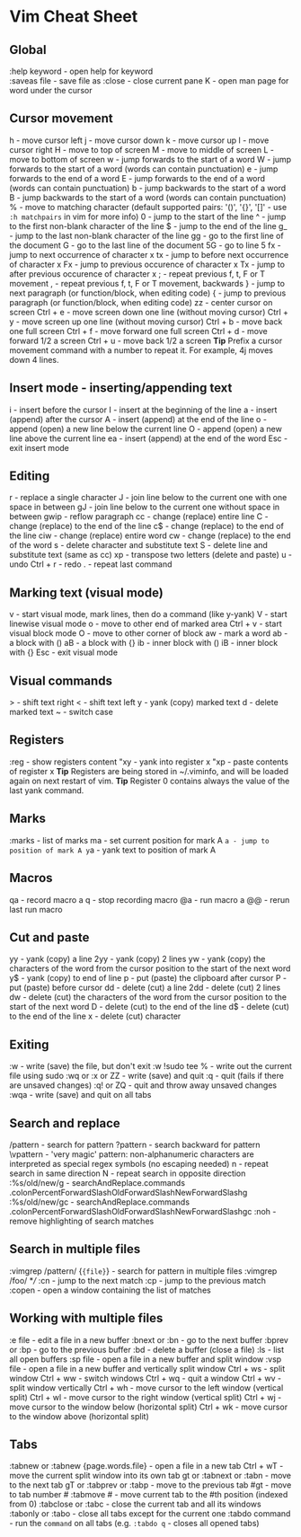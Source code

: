 # Vim Cheat Sheet
## Global
:help keyword - open help for keyword  
:saveas file - save file as
:close - close current pane
K - open man page for word under the cursor

## Cursor movement 
h - move cursor left
j - move cursor down
k - move cursor up
l - move cursor right
H - move to top of screen
M - move to middle of screen
L - move to bottom of screen
w - jump forwards to the start of a word
W - jump forwards to the start of a word (words can contain punctuation)
e - jump forwards to the end of a word
E - jump forwards to the end of a word (words can contain punctuation)
b - jump backwards to the start of a word
B - jump backwards to the start of a word (words can contain punctuation)
% - move to matching character (default supported pairs: '()', '{}', '[]' - use <code>:h matchpairs</code> in vim for more info)
0 - jump to the start of the line
^ - jump to the first non-blank character of the line
$ - jump to the end of the line
g_ - jump to the last non-blank character of the line
gg - go to the first line of the document
G - go to the last line of the document
5G - go to line 5
fx - jump to next occurrence of character x
tx - jump to before next occurrence of character x
Fx - jump to previous occurence of character x
Tx - jump to after previous occurence of character x
; - repeat previous f, t, F or T movement
, - repeat previous f, t, F or T movement, backwards
} - jump to next paragraph (or function/block, when editing code)
{ - jump to previous paragraph (or function/block, when editing code)
zz - center cursor on screen
Ctrl + e - move screen down one line (without moving cursor)
Ctrl + y - move screen up one line (without moving cursor)
Ctrl + b - move back one full screen
Ctrl + f - move forward one full screen
Ctrl + d - move forward 1/2 a screen
Ctrl + u - move back 1/2 a screen
**Tip**
Prefix a cursor movement command with a number to repeat it. For example, 4j moves down 4 lines.
  
## Insert mode - inserting/appending text
i - insert before the cursor
I - insert at the beginning of the line
a - insert (append) after the cursor
A - insert (append) at the end of the line
o - append (open) a new line below the current line
O - append (open) a new line above the current line
ea - insert (append) at the end of the word
Esc - exit insert mode

## Editing                 
r - replace a single character
J - join line below to the current one with one space in between
gJ - join line below to the current one without space in between
gwip - reflow paragraph
cc - change (replace) entire line
C - change (replace) to the end of the line
c$ - change (replace) to the end of the line
ciw - change (replace) entire word
cw - change (replace) to the end of the word
s - delete character and substitute text
S - delete line and substitute text (same as cc)
xp - transpose two letters (delete and paste)
u - undo
Ctrl + r - redo
. - repeat last command

## Marking text (visual mode)
v - start visual mode, mark lines, then do a command (like y-yank)
V - start linewise visual mode
o - move to other end of marked area
Ctrl + v - start visual block mode
O - move to other corner of block
aw - mark a word
ab - a block with ()
aB - a block with {}
ib - inner block with ()
iB - inner block with {}
Esc - exit visual mode

## Visual commands
&gt; - shift text right
&lt; - shift text left
y - yank (copy) marked text
d - delete marked text
~ - switch case

## Registers
:reg - show registers content
"xy - yank into register x
"xp - paste contents of register x
**Tip** Registers are being stored in ~/.viminfo, and will be loaded again on next restart of vim.
**Tip** Register 0 contains always the value of the last yank command.

## Marks
:marks - list of marks
ma - set current position for mark A
`a - jump to position of mark A
y`a - yank text to position of mark A

## Macros
qa - record macro a
q - stop recording macro
@a - run macro a
@@ - rerun last run macro

## Cut and paste
yy - yank (copy) a line
2yy - yank (copy) 2 lines
yw - yank (copy) the characters of the word from the cursor position to the start of the next word
y$ - yank (copy) to end of line
p - put (paste) the clipboard after cursor
P - put (paste) before cursor
dd - delete (cut) a line
2dd - delete (cut) 2 lines
dw - delete (cut) the characters of the word from the cursor position to the start of the next word
D - delete (cut) to the end of the line
d$ - delete (cut) to the end of the line
x - delete (cut) character

## Exiting
:w - write (save) the file, but don't exit
:w !sudo tee % - write out the current file using sudo
:wq or :x or ZZ - write (save) and quit
:q - quit (fails if there are unsaved changes)
:q! or ZQ - quit and throw away unsaved changes
:wqa - write (save) and quit on all tabs

## Search and replace
/pattern - search for pattern
?pattern - search backward for pattern
\vpattern - 'very magic' pattern: non-alphanumeric characters are interpreted as special regex symbols (no escaping needed)
n - repeat search in same direction
N - repeat search in opposite direction
:%s/old/new/g - searchAndReplace.commands .colonPercentForwardSlashOldForwardSlashNewForwardSlashg
:%s/old/new/gc - searchAndReplace.commands .colonPercentForwardSlashOldForwardSlashNewForwardSlashgc
:noh - remove highlighting of search matches

## Search in multiple files
:vimgrep /pattern/ {`{file}`} - search for pattern in multiple files
:vimgrep /foo/ **/*
:cn - jump to the next match
:cp - jump to the previous match
:copen - open a window containing the list of matches

## Working with multiple files
:e file - edit a file in a new buffer
:bnext or :bn -
go to the next buffer
:bprev or :bp -
go to the previous buffer
:bd - delete a buffer (close a file)
:ls - list all open buffers
:sp file - open a file in a new buffer and split window
:vsp file - open a file in a new buffer and vertically split window
Ctrl + ws - split window
Ctrl + ww - switch windows
Ctrl + wq - quit a window
Ctrl + wv - split window vertically
Ctrl + wh - move cursor to the left window (vertical split)
Ctrl + wl - move cursor to the right window (vertical split)
Ctrl + wj - move cursor to the window below (horizontal split)
Ctrl + wk - move cursor to the window above (horizontal split)

## Tabs
:tabnew or :tabnew {page.words.file} - open a file in a new tab
Ctrl + wT - move the current split window into its own tab
gt or :tabnext or :tabn - move to the next tab
gT or :tabprev or :tabp - move to the previous tab
#gt - move to tab number #
:tabmove # - move current tab to the #th position (indexed from 0)
:tabclose or :tabc - close the current tab and all its windows
:tabonly or :tabo - close all tabs except for the current one
:tabdo command - run the <code>command</code> on all tabs (e.g. <code>:tabdo q</code> - closes all opened tabs)    